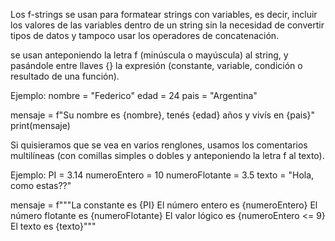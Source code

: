 Los f-strings se usan para formatear strings con variables, es decir, incluir los valores de las variables dentro de un string
sin la necesidad de convertir tipos de datos y tampoco usar los operadores de concatenación.

se usan anteponiendo la letra f (minúscula o mayúscula) al string, y pasándole entre llaves {} la expresión (constante, variable, condición o resultado de una función).

Ejemplo:
nombre = "Federico"
edad = 24
pais = "Argentina"

mensaje = f"Su nombre es {nombre}, tenés {edad} años y vivís en {pais}"
print(mensaje)

Si quisieramos que se vea en varios renglones, usamos los comentarios multilíneas (con comillas simples o dobles y anteponiendo la letra f al texto). 

Ejemplo:
PI = 3.14
numeroEntero = 10
numeroFlotante = 3.5
texto = "Hola, como estas??"

mensaje = f"""La constante es {PI}
El número entero es {numeroEntero}
El número flotante es {numeroFlotante}
El valor lógico es {numeroEntero <= 9}
El texto es {texto}"""